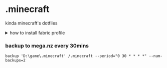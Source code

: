 # .minecraft
kinda minecraft's dotfiles
<details>
<summary>how to install fabric<quilt> profile</summary>

### 1. download latest installer from [fabric](https://fabricmc.net/use/installer/),[quilt](https://quiltmc.org/en/install/)
### 2. run installer
![CopyQ YjSRdc](https://github.com/outoffuel/.minecraft/assets/47512014/12f779f3-f41f-4bc6-a655-dc455317cb60)
![CopyQ rucvCK](https://github.com/outoffuel/.minecraft/assets/47512014/31c04bbc-37ea-4987-bf75-9a5f0826ac7d)
### 3. create a directory where you want to put the minecraft game directory
  E.G.<br>
  ```D:\game\.minecraft\.minecraft_fabric1.20``` <br>
  ```D:\game\.minecraft\.minecraft_quilt1.20```
### 4. run minecraft launcher
Edit installation <br>
  Change Game Directory to you created before <br>
  Change Java Executable to <br>```D:\.scoop\apps\openjdk17\current\bin\javaw.exe``` <br>
  Change JVM Arguments <br>
  ```
  -Xms8G -Xmx8G -XX:MaxNewSize=2G -XX:MetaspaceSize=2G -XX:MaxMetaspaceSize=2G -XX:+UseG1GC -XX:MaxGCPauseMillis=100 -XX:ParallelGCThreads=8 -XX:ConcGCThreads=8 -XX:+DisableExplicitGC
  ```
### 5. run minecraft
### 6. install mods,saves under game directory you created before
</details>

### backup to mega.nz every 30mins
```
backup 'D:\game\.minecraft' /.minecraft --period="0 30 * * * *" --num-backups=2
```
